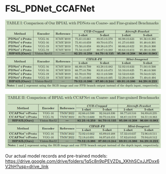 # FSL_PDNet_CCAFNet
<p align="center">
<img src="./assets/PDNet_table.PNG" width="1200">
</p>

<p align="center">
<img src="./assets/CCAFNet_table.PNG" width="1200">
</p>

Our actual model records and pre-trained models: https://drive.google.com/drive/folders/1q5c8n9pPEVZDs_XKhhSCxJJfDxx6V2hH?usp=drive_link
